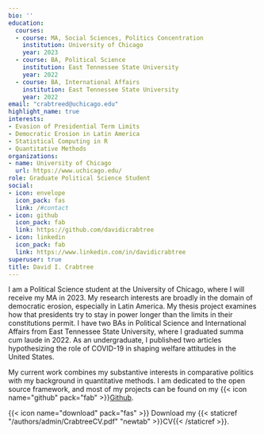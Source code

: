```yaml
---
bio: ''
education:
  courses:
  - course: MA, Social Sciences, Politics Concentration
    institution: University of Chicago
    year: 2023
  - course: BA, Political Science
    institution: East Tennessee State University
    year: 2022
  - course: BA, International Affairs
    institution: East Tennessee State University
    year: 2022
email: "crabtreed@uchicago.edu"
highlight_name: true
interests:
- Evasion of Presidential Term Limits
- Democratic Erosion in Latin America
- Statistical Computing in R
- Quantitative Methods
organizations:
- name: University of Chicago
  url: https://www.uchicago.edu/
role: Graduate Political Science Student
social:
- icon: envelope
  icon_pack: fas
  link: /#contact
- icon: github
  icon_pack: fab
  link: https://github.com/davidicrabtree
- icon: linkedin
  icon_pack: fab
  link: https://www.linkedin.com/in/davidicrabtree
superuser: true
title: David I. Crabtree
---
```


I am a Political Science student at the University of Chicago, where I will receive my MA in 2023. My research interests are broadly in the domain of democratic erosion, especially in Latin America. My thesis project examines how that presidents try to stay in power longer than the limits in their constitutions permit. I have two BAs in Political Science and International Affairs from East Tennessee State University, where I graduated summa cum laude in 2022. As an undergraduate, I published two articles hypothesizing the role of COVID-19 in shaping welfare attitudes in the United States.    

My current work combines my substantive interests in comparative politics with my background in quantitative methods. I am dedicated to the open source framework, and most of my projects can be found on my {{< icon name="github" pack="fab" >}}[Github](https://github.com/davidicrabtree).


{{< icon name="download" pack="fas" >}} Download my {{< staticref "/authors/admin/CrabtreeCV.pdf" "newtab" >}}CV{{< /staticref >}}.
